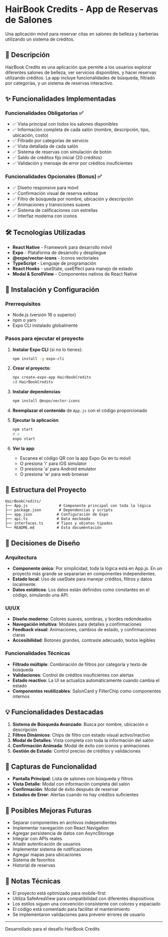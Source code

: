 # HairBook Credits - App de Reservas de Salones

Una aplicación móvil para reservar citas en salones de belleza y barberías utilizando un sistema de créditos.

## 📱 Descripción

HairBook Credits es una aplicación que permite a los usuarios explorar diferentes salones de belleza, ver servicios disponibles, y hacer reservas utilizando créditos. La app incluye funcionalidades de búsqueda, filtrado por categorías, y un sistema de reservas interactivo.

## ✨ Funcionalidades Implementadas

### Funcionalidades Obligatorias ✅
- ✅ Vista principal con todos los salones disponibles
- ✅ Información completa de cada salón (nombre, descripción, tipo, ubicación, costo)
- ✅ Filtrado por categorías de servicio
- ✅ Vista detallada de cada salón
- ✅ Sistema de reservas con simulación de botón
- ✅ Saldo de créditos fijo inicial (20 créditos)
- ✅ Validación y mensaje de error por créditos insuficientes

### Funcionalidades Opcionales (Bonus) ✅
- ✅ Diseño responsive para móvil
- ✅ Confirmación visual de reserva exitosa
- ✅ Filtro de búsqueda por nombre, ubicación y descripción
- ✅ Animaciones y transiciones suaves
- ✅ Sistema de calificaciones con estrellas
- ✅ Interfaz moderna con iconos

## 🛠 Tecnologías Utilizadas

- **React Native** - Framework para desarrollo móvil
- **Expo** - Plataforma de desarrollo y despliegue
- **@expo/vector-icons** - Iconos vectoriales
- **TypeScript** - Lenguaje de programación
- **React Hooks** - useState, useEffect para manejo de estado
- **Modal & ScrollView** - Componentes nativos de React Native

## 🚀 Instalación y Configuración

### Prerrequisitos
- Node.js (versión 16 o superior)
- npm o yarn
- Expo CLI instalado globalmente

### Pasos para ejecutar el proyecto

1. **Instalar Expo CLI** (si no lo tienes):
   ```bash
   npm install -g expo-cli
   ```

2. **Crear el proyecto**:
   ```bash
   npx create-expo-app HairBookCredits
   cd HairBookCredits
   ```

3. **Instalar dependencias**:
   ```bash
   npm install @expo/vector-icons
   ```

4. **Reemplazar el contenido** de `App.js` con el código proporcionado

5. **Ejecutar la aplicación**:
   ```bash
   npm start
   # o
   expo start
   ```

6. **Ver la app**:
   - Escanea el código QR con la app Expo Go en tu móvil
   - O presiona 'i' para iOS simulator
   - O presiona 'a' para Android emulator
   - O presiona 'w' para web browser

## 📁 Estructura del Proyecto

```
HairBookCredits/
├── App.js              # Componente principal con toda la lógica
├── package.json        # Dependencias y scripts
├── app.json           # Configuración de Expo
├── api.ts             # Data mockeada
├── interfaces.ts      # Tipos y objetos tipados
└── README.md          # Esta documentación
```

## 🎨 Decisiones de Diseño

### Arquitectura
- **Componente único**: Por simplicidad, toda la lógica está en App.js. En un proyecto más grande se separarían en componentes independientes.
- **Estado local**: Uso de useState para manejar créditos, filtros y datos localmente.
- **Datos estáticos**: Los datos están definidos como constantes en el código, simulando una API.

### UI/UX
- **Diseño moderno**: Colores suaves, sombras, y bordes redondeados
- **Navegación intuitiva**: Modales para detalles y confirmaciones
- **Feedback visual**: Animaciones, cambios de estado, y confirmaciones claras
- **Accesibilidad**: Botones grandes, contraste adecuado, textos legibles

### Funcionalidades Técnicas
- **Filtrado múltiple**: Combinación de filtros por categoría y texto de búsqueda
- **Validaciones**: Control de créditos insuficientes con alertas
- **Estado reactivo**: La UI se actualiza automáticamente cuando cambia el estado
- **Componentes reutilizables**: SalonCard y FilterChip como componentes internos

## 💡 Funcionalidades Destacadas

1. **Sistema de Búsqueda Avanzado**: Busca por nombre, ubicación o descripción
2. **Filtros Dinámicos**: Chips de filtro con estado visual activo/inactivo
3. **Modal de Detalles**: Vista completa con toda la información del salón
4. **Confirmación Animada**: Modal de éxito con iconos y animaciones
5. **Gestión de Estado**: Control preciso de créditos y validaciones

## 📱 Capturas de Funcionalidad

- **Pantalla Principal**: Lista de salones con búsqueda y filtros
- **Vista Detalle**: Modal con información completa del salón
- **Confirmación**: Modal de éxito después de reservar
- **Estados de Error**: Alertas cuando no hay créditos suficientes

## 🚧 Posibles Mejoras Futuras

- Separar componentes en archivos independientes
- Implementar navegación con React Navigation
- Agregar persistencia de datos con AsyncStorage
- Integrar con APIs reales
- Añadir autenticación de usuarios
- Implementar sistema de notificaciones
- Agregar mapas para ubicaciones
- Sistema de favoritos
- Historial de reservas

## 📝 Notas Técnicas

- El proyecto está optimizado para mobile-first
- Utiliza SafeAreaView para compatibilidad con diferentes dispositivos
- Los estilos siguen una convención consistente con colores y espaciado
- El código está comentado para facilitar el mantenimiento
- Se implementaron validaciones para prevenir errores de usuario

---

Desarrollado para el desafío HairBook Credits 